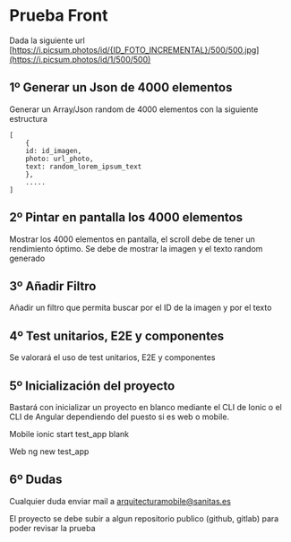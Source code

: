 ﻿# Prueba Front

Dada la siguiente url
[https://i.picsum.photos/id/{ID_FOTO_INCREMENTAL}/500/500.jpg](https://i.picsum.photos/id/1/500/500)

## 1º Generar un Json de 4000 elementos

Generar un Array/Json random de 4000 elementos con la siguiente estructura

    [
        {
    	id: id_imagen,
    	photo: url_photo,
    	text: random_lorem_ipsum_text
    	},
    	.....
    ]

## 2º Pintar en pantalla los 4000 elementos

Mostrar los 4000 elementos en pantalla, el scroll debe de tener un rendimiento óptimo.
Se debe de mostrar la imagen y el texto random generado

## 3º Añadir Filtro

Añadir un filtro que permita buscar por el ID de la imagen y por el texto

## 4º Test unitarios, E2E y componentes

Se valorará el uso de test unitarios, E2E y componentes

## 5º Inicialización del proyecto

Bastará con inicializar un proyecto en blanco mediante el CLI de Ionic o el CLI de Angular dependiendo del puesto si es web o mobile.

Mobile
ionic start test_app blank

Web
ng new test_app

## 6º Dudas

Cualquier duda enviar mail a arquitecturamobile@sanitas.es

El proyecto se debe subir a algun repositorio publico (github, gitlab) para poder revisar la prueba
